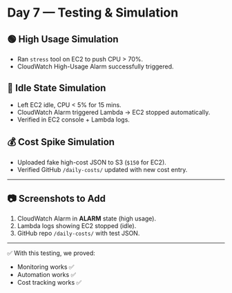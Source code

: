 # Day 7 — Testing & Simulation

## 🟢 High Usage Simulation
- Ran `stress` tool on EC2 to push CPU > 70%.
- CloudWatch High-Usage Alarm successfully triggered.

## 🔴 Idle State Simulation
- Left EC2 idle, CPU < 5% for 15 mins.
- CloudWatch Alarm triggered Lambda → EC2 stopped automatically.
- Verified in EC2 console + Lambda logs.

## 💰 Cost Spike Simulation
- Uploaded fake high-cost JSON to S3 (`$150` for EC2).
- Verified GitHub `/daily-costs/` updated with new cost entry.

---

## 📷 Screenshots to Add
1. CloudWatch Alarm in **ALARM** state (high usage).
2. Lambda logs showing EC2 stopped (idle).
3. GitHub repo `/daily-costs/` with test JSON.

---

✅ With this testing, we proved:
- Monitoring works ✅
- Automation works ✅
- Cost tracking works ✅
